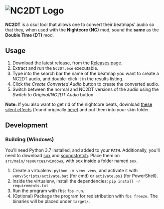 # ![NC2DT Logo](logo.png)

**NC2DT** is a osu! tool that allows one to convert their beatmaps' audio so that they, when
used with the **Nightcore (NC)** mod, sound the **same** as the **Double Time (DT)** mod.

## Usage

1. Download the latest release, from the [Releases](https://github.com/ekisu/NC2DT/releases) page.
2. Extract and run the `NC2DT.exe` executable.
3. Type into the search bar the name of the beatmap you want to create a NC2DT audio, and
double-click it in the results listing.
4. Click the _Create Converted Audio_ button to create the converted audio.
5. Switch between the normal and NC2DT versions of the audio using the _Switch to Original/NC2DT Audio_ button.

**Note:** If you also want to get rid of the nightcore beats, download [these silent effects](https://github.com/ekisu/NC2DT/releases/download/v0.1/silent-nightcore.zip) (found originally [here](https://osu.ppy.sh/community/forums/topics/617312)) and put them into your skin folder.

## Development

### Building (Windows)

You'll need Python 3.7 installed, and added to your `PATH`. Additionally, you'll need to download [sox](https://sourceforge.net/projects/sox/) and [soundstretch](https://www.surina.net/soundtouch/download.html). Place them on `src/main/resources/windows`, with sox inside a folder named `sox`.

1. Create a virtualenv: `python -m venv venv`, and activate it with `venv/Scripts/activate.bat` (for cmd) or `activate.ps1` (for PowerShell).
2. Inside the virtualenv, install the dependencies: `pip install -r requirements.txt`
3. Run the program with fbs: `fbs run`.
4. (Optional) Package the program for redistribution with `fbs freeze`. The binaries will be placed under `target/`.
